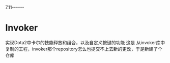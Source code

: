 7.11------
# Invoker
实现Dota2中卡尔的技能释放和组合，以及自定义按键的功能
这是 从invoker库中复制的工程，invoker那个repository怎么也提交不上去新的更改，于是新建了个仓库
